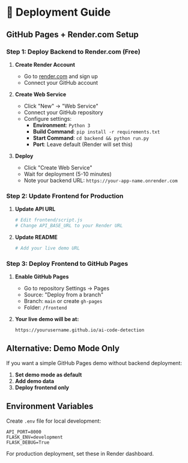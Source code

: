 # 🚀 Deployment Guide

## GitHub Pages + Render.com Setup

### Step 1: Deploy Backend to Render.com (Free)

1. **Create Render Account**
   - Go to [render.com](https://render.com) and sign up
   - Connect your GitHub account

2. **Create Web Service**
   - Click "New" → "Web Service"
   - Connect your GitHub repository
   - Configure settings:
     - **Environment**: `Python 3`
     - **Build Command**: `pip install -r requirements.txt`
     - **Start Command**: `cd backend && python run.py`
     - **Port**: Leave default (Render will set this)

3. **Deploy**
   - Click "Create Web Service"
   - Wait for deployment (5-10 minutes)
   - Note your backend URL: `https://your-app-name.onrender.com`

### Step 2: Update Frontend for Production

1. **Update API URL**
   ```bash
   # Edit frontend/script.js
   # Change API_BASE_URL to your Render URL
   ```

2. **Update README**
   ```bash
   # Add your live demo URL
   ```

### Step 3: Deploy Frontend to GitHub Pages

1. **Enable GitHub Pages**
   - Go to repository Settings → Pages
   - Source: "Deploy from a branch"
   - Branch: `main` or create `gh-pages`
   - Folder: `/frontend`

2. **Your live demo will be at:**
   ```
   https://yourusername.github.io/ai-code-detection
   ```

## Alternative: Demo Mode Only

If you want a simple GitHub Pages demo without backend deployment:

1. **Set demo mode as default**
2. **Add demo data**
3. **Deploy frontend only**

## Environment Variables

Create `.env` file for local development:
```env
API_PORT=8000
FLASK_ENV=development
FLASK_DEBUG=True
```

For production deployment, set these in Render dashboard. 